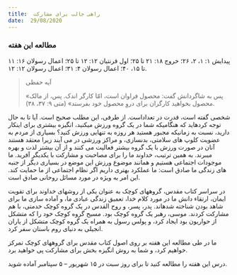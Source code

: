 ```yaml
---
title:  راهی جالب برای مشارکت
date:  29/08/2020
---
```


### مطالعه این هفته
پیدایش ۱: ۱، ۲، ۲۶؛ خروج ۱۸: ۲۱ تا ۲۵؛ اول قرنتیان ۱۲: ۱۲ تا ۲۵؛ اعمال رسولان ۱۶: ۱۱ تا ۱۵، ۴۰؛ اعمال رسولان ۴: ۳۱؛ اعمال رسولان ۱۲: ۱۲.

> <p>آیه حفظی</p>
> «پس به شاگردانش گفت: محصول فراوان است، امّا کارگر اندک. پس، از مالک محصول بخواهید کارگران برای دروِ محصول خود بفرستد» (متی ۹: ۳۷، ۳۸).

شخصی گفته است، قدرت در تعداداست. از طرفی، این مطلب صحیح است. آیا تا به حال توجه کردهاید که هنگامیکه شما در یک گروه ورزش میکنید، انگیزه بیشتری برای اینکار دارید، نسبت به زمانیکه مجبور هستید هر روزه به تنهایی ورزش کنید؟ بسیاری از مردم به عضویت کلوپ های سلامتی، بدنسازی، و مراکز ورزشی در می آیند زیرا معتقد هستند آنان در صورت ورزش با یک گروه بیشتر فعالیت می کنند و از آن بیشتر لذت و بهره میبرند. به همین ترتیب، خداوند ما را برای مصاحبت و مشارکت با یکدیگر آفرید. ما موجودات اجتماعی هستیم و همانند موضوع ورزش این موضع در بسیاری دیگر از جنبه های زندگی ما صادق است: ما عملکرد بهتری داریم اگر نظام اجتماعی از ما حمایت کند. این امر به ویژه در مورد مسائل روحانی صادق است.

در سراسر کتاب مقدس، گروههای کوچک به عنوان یکی از روشهای خداوند برای تقویت ایمان، ارتقاء دانش ما در مورد کلام خدا، تعمیق زندگی عبادی ما، و آماده سازی ما برای شاهد بودن شناخته شدهاند. پدر، پسر، و روح القدس در یک گروه کوچک خدمتی، با هم مشارکت کردند. موسی، رهبر یک گروه کوچک بود. مسیح گروه کوچک خود را که متشکل از حواریون بود ایجاد کرد، و پولس رسول به همراه یک گروه کوچک متشکل از یاران انجیلی به دنیای روم باستان سفر کرد.

ما در طی مطالعه این هفته بر روی اصول کتاب مقدس برای گروههای کوچک تمرکز خواهیم کرد، و شما به روش انگیزه بخش برای مشارکت پی خواهید برد.

درس این هفته را مطالعه کنید تا برای روز سبت در ۱۵ شهریور – ۵ سپتامبر آماده شوید.